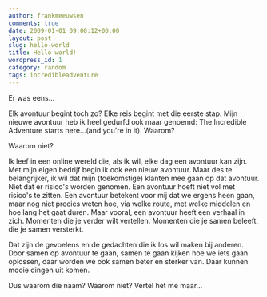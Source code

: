 ```yaml
---
author: frankmeeuwsen
comments: true
date: 2009-01-01 09:00:12+00:00
layout: post
slug: hello-world
title: Hello world!
wordpress_id: 1
category: random
tags: incredibleadventure
---
```


Er was eens...

Elk avontuur begint toch zo? Elke reis begint met die eerste stap. Mijn nieuwe avontuur heb ik heel gedurfd ook maar genoemd: The Incredible Adventure starts here...(and you're in it). Waarom?

Waarom niet?

Ik leef in een online wereld die, als ik wil, elke dag een avontuur kan zijn. Met mijn eigen bedrijf begin ik ook een nieuw avontuur. Maar des te belangrijker, ik wil dat mijn (toekomstige) klanten mee gaan op dat avontuur. Niet dat er risico's worden genomen. Een avontuur hoeft niet vol met risico's te zitten. Een avontuur betekent voor mij dat we ergens heen gaan, maar nog niet precies weten hoe, via welke route, met welke middelen en hoe lang het gaat duren. Maar vooral, een avontuur heeft een verhaal in zich. Momenten die je verder wilt vertellen. Momenten die je samen beleeft, die je samen versterkt.

Dat zijn de gevoelens en de gedachten die ik los wil maken bij anderen. Door samen op avontuur te gaan, samen te gaan kijken hoe we iets gaan oplossen, daar worden we ook samen beter en sterker van. Daar kunnen mooie dingen uit komen.

Dus waarom die naam? Waarom niet? Vertel het me maar...
